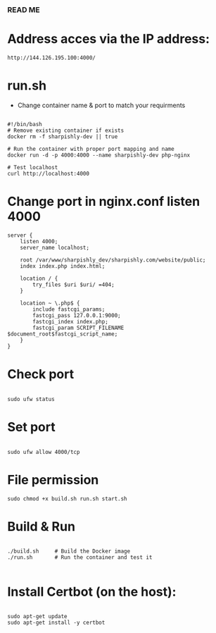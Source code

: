 ### READ ME ###

# Address acces via the IP address:

```
http://144.126.195.100:4000/

```

# run.sh
* Change container name & port to match your requirments
```

#!/bin/bash
# Remove existing container if exists
docker rm -f sharpishly-dev || true

# Run the container with proper port mapping and name
docker run -d -p 4000:4000 --name sharpishly-dev php-nginx

# Test localhost
curl http://localhost:4000

```

# Change port in nginx.conf listen 4000

```
server {
    listen 4000;
    server_name localhost;

    root /var/www/sharpishly_dev/sharpishly.com/website/public;
    index index.php index.html;

    location / {
        try_files $uri $uri/ =404;
    }

    location ~ \.php$ {
        include fastcgi_params;
        fastcgi_pass 127.0.0.1:9000;
        fastcgi_index index.php;
        fastcgi_param SCRIPT_FILENAME $document_root$fastcgi_script_name;
    }
}
```

# Check port

```

sudo ufw status

```

# Set port

```

sudo ufw allow 4000/tcp

```


# File permission

```
sudo chmod +x build.sh run.sh start.sh

```

# Build & Run

```

./build.sh     # Build the Docker image
./run.sh       # Run the container and test it


```

# Install Certbot (on the host):

```

sudo apt-get update
sudo apt-get install -y certbot

```

